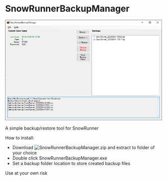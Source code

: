 # SnowRunnerBackupManager

![screenshot](https://github.com/wriley/SnowRunnerBackupManager/blob/master/screenshot.png)

A simple backup/restore tool for SnowRunner

How to install:
* Download ![SnowRunnerBackupManager.zip](https://github.com/wriley/SnowRunnerBackupManager/releases/latest) and extract to folder of your choice
* Double click SnowRunnerBackupManager.exe
* Set a backup folder location to store created backup files

Use at your own risk
